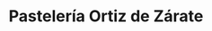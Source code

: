 ---
title: "Pastelería Ortiz de Zárate"
url: /mostoles/pasteleria-ortiz-de-zarate/
shop: pastelería
---